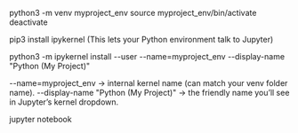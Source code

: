 python3 -m venv myproject_env
source myproject_env/bin/activate
deactivate 

pip3 install ipykernel (This lets your Python environment talk to Jupyter)


python3 -m ipykernel install --user --name=myproject_env --display-name "Python (My Project)"


--name=myproject_env → internal kernel name (can match your venv folder name).
--display-name "Python (My Project)" → the friendly name you’ll see in Jupyter’s kernel dropdown.

jupyter notebook


